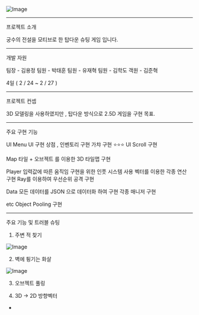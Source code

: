 ![Image](https://github.com/user-attachments/assets/bc04916c-0403-401c-8661-fb8f0793cbf5)

---------------------------------------------------------------------------------------------

프로젝트 소개

궁수의 전설을 모티브로 한 탑다운 슈팅 게임 입니다.

---------------------------------------------------------------------------------------------

개발 자원

팀장 - 김용정
팀원 - 박태훈
팀원 - 유재혁
팀원 - 김학도
객원 - 김준혁

4일 ( 2 / 24 ~ 2 / 27 )

---------------------------------------------------------------------------------------------

프로젝트 컨셉

3D 모델링을 사용하였지만 , 탑다운 방식으로 2.5D 게임을 구현 목표.

---------------------------------------------------------------------------------------------

주요 구현 기능

UI
Menu UI 구현
상점 , 인벤토리 구현
가챠 구현 ⭐⭐⭐
UI Scroll 구현

Map
타일 + 오브젝트 를 이용한 3D 타일맵 구현

Player
입력값에 따른 움직임 구현을 위한 인풋 시스템 사용
벡터를 이용한 각종 연산 구현
Ray를 이용하여 우선순위 공격 구현

Data
모든 데이터를 JSON 으로 데이터화 하여 구현
각종 매니저 구현

etc
Object Pooling 구현

---------------------------------------------------------------------------------------------

주요 기능 및 트러블 슈팅

1. 주변 적 찾기

![Image](https://github.com/user-attachments/assets/7f952f8f-3ccb-4d31-bd54-5a84b6b5b112)

2. 벽에 튕기는 화살

![Image](https://github.com/user-attachments/assets/48b794ed-3f98-4bd4-a789-218a96b557ad)

3. 오브젝트 풀링


5. 3D -> 2D 방향벡터
  -
